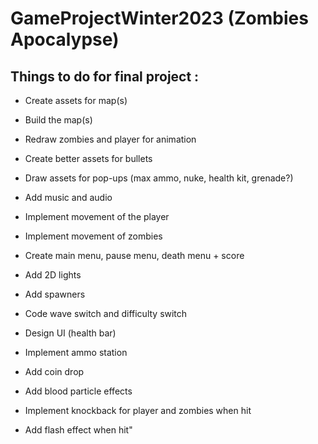 # GameProjectWinter2023 (Zombies Apocalypse)

## Things to do for final project : 

- Create assets for map(s)

- Build the map(s)

- Redraw zombies and player for animation

- Create better assets for bullets

- Draw assets for pop-ups (max ammo, nuke, health kit, grenade?)

- Add music and audio

- Implement movement of the player

- Implement movement of zombies

- Create main menu, pause menu, death menu + score

- Add 2D lights

- Add spawners

- Code wave switch and difficulty switch

- Design UI (health bar)

- Implement ammo station

- Add coin drop

- Add blood particle effects

- Implement knockback for player and zombies when hit

- Add flash effect when hit"
